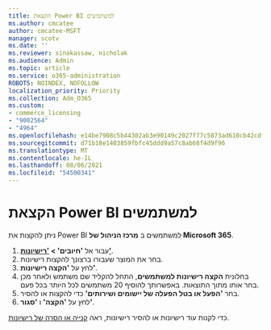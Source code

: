```yaml
---
title: הקצאת Power BI למשתמשים
ms.author: cmcatee
author: cmcatee-MSFT
manager: scotv
ms.date: ''
ms.reviewer: sinakassaw, nicholak
ms.audience: Admin
ms.topic: article
ms.service: o365-administration
ROBOTS: NOINDEX, NOFOLLOW
localization_priority: Priority
ms.collection: Adm_O365
ms.custom:
- commerce_licensing
- "9002564"
- "4964"
ms.openlocfilehash: e14be7908c5b44302ab3e90149c2027f77c5873ad610cb42cdff4e022c4409c0
ms.sourcegitcommit: d71b18e1403859fbfc45ddd9a57c8ab68f4d9f96
ms.translationtype: MT
ms.contentlocale: he-IL
ms.lasthandoff: 08/06/2021
ms.locfileid: "54500341"
---
```

# <a name="assign-power-bi-to-users"></a>הקצאת Power BI למשתמשים

ניתן להקצות את Power BI למשתמשים ב **מרכז הניהול של Microsoft 365**.  

1. עבור אל **'חיובים' > ['רישיונות'](https://go.microsoft.com/fwlink/p/?linkid=842264)**.
2. בחר את המוצר שעבורו ברצונך להקצות רישיונות.
3. לחץ על **'הקצה רישיונות'**.
4. בחלונית **הקצה רישיונות למשתמשים**, התחל להקליד שם משתמש ולאחר מכן בחר אותו מתוך התוצאות. באפשרותך להוסיף 20 משתמשים לכל היותר בכל פעם.
5. בחר **'הפעל או בטל הפעלה של יישומים ושירותים'** כדי להקצות או להסיר.
6. לחץ על **'הקצה'** ו **'סגור'**.

כדי לקנות עוד רישיונות או להסיר רישיונות, ראה [קנייה או הסרה של רישיונות](/microsoft-365/commerce/licenses/buy-licenses#buy-or-remove-licenses-for-your-business-subscription).